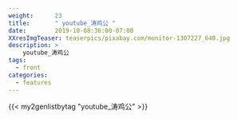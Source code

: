 ```yaml
---
weight:      23
title:       " youtube_涛鸡公 "
date:        2019-10-08:36:00-07:00
XXresImgTeaser: teaserpics/pixabay.com/monitor-1307227_640.jpg
description: >
    youtube_涛鸡公
tags:
  - front
categories:
  - features
---
```


{{< my2genlistbytag "youtube_涛鸡公" >}}
